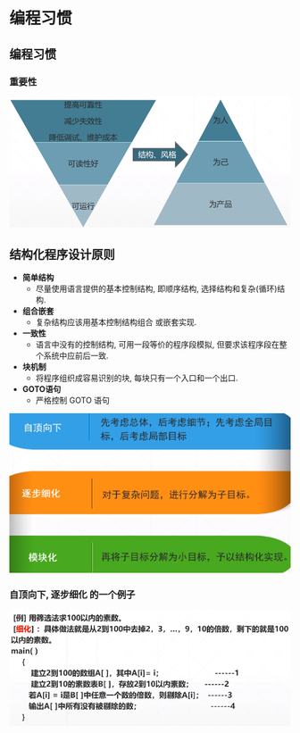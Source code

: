 # 编程习惯

## 编程习惯

### 重要性

![&#x826F;&#x597D;&#x7684;&#x7F16;&#x7A0B;&#x4E60;&#x60EF;&#x91CD;&#x8981;&#x6027;](../.gitbook/assets/image%20%2816%29.png)

## 结构化程序设计原则

* **简单结构**
  * 尽量使用语言提供的基本控制结构, 即顺序结构, 选择结构和复杂\(循环\)结构.
* **组合嵌套**
  * 复杂结构应该用基本控制结构组合 或嵌套实现.
* **一致性**
  * 语言中没有的控制结构, 可用一段等价的程序段模拟, 但要求该程序段在整个系统中应前后一致.
* **块机制**
  * 将程序组织成容易识别的块, 每块只有一个入口和一个出口.
* **GOTO语句**
  * 严格控制 GOTO 语句

![&#x5C0F;&#x76EE;&#x6807;&#x79F0;&#x4E3A;&#x6A21;&#x5757;](../.gitbook/assets/image%20%28223%29.png)

### 自顶向下, 逐步细化 的一个例子

![](../.gitbook/assets/image%20%28255%29.png)



